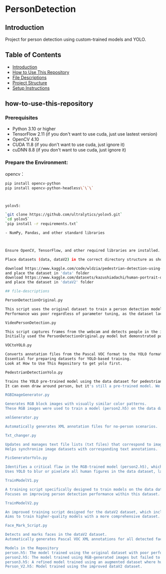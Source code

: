 # PersonDetection

## Introduction
Project for person detection using custom-trained models and YOLO. 


## Table of Contents
- [Introduction](#introduction)
- [How to Use This Repository](#how-to-use-this-repository)
- [File Descriptions](#file-descriptions)
- [Project Structure](#project-structure)
- [Setup Instructions](#setup-instructions)

## how-to-use-this-repository

### Prerequisites
- Python 3.10 or higher
- TensorFlow 2.11 (if you don't want to use cuda, just use lastest version)
- OpenCV 4.10
- CUDA 11.8 (if you don't want to use cuda, just ignore it)
- cuDNN 8.8 (if you don't want to use cuda, just ignore it)

### Prepare the Environment:
opencv：

```bash
pip install opencv-python
pip install opencv-python-headless\`\`\`



yolov5:

`git clone https://github.com/ultralytics/yolov5.git`
`cd yolov5`
`pip install -r requirements.txt`

- NumPy, Pandas, and other standard libraries



Ensure OpenCV, TensorFlow, and other required libraries are installed.

Place datasets (data, dataV2) in the correct directory structure as shown in the project.

download https://www.kaggle.com/code/wldzia/pedestrian-detection-using-cnn
and place the dataset in 'data' folder
download https://www.kaggle.com/datasets/kazushiadachi/human-portrait-or-not-128128-binary-and-rgb/data
and place the dataset in 'dataV2' folder

## file-descriptions

PersonDetectionOriginal.py

This script uses the original dataset to train a person detection model with two classes: person and person-like.
Performance was poor regardless of parameter tuning, as the dataset lacked images with no-person scenarios.

VideoPersonDetection.py

This script captures frames from the webcam and detects people in the images.
Initially used the PersonDetectionOriginal.py model but demonstrated poor performance. The script has since evolved to test better models.

VOCtoYOLO.py

Converts annotation files from the Pascal VOC format to the YOLO format.
Essential for preparing datasets for YOLO-based training.
Look at How to Use This Repository to get yolo first.

PedestrianDetectionYolo.py

Trains the YOLO pre-trained model using the data dataset for pedestrian detection. YOLO performance is way better than our model.
It can even draw around person, but it's still a pre-trained model. We planed to train our own.

RGBImageGenerator.py

Generates RGB block images with visually similar color patterns.
These RGB images were used to train a model (person2.h5) on the data dataset. However, the resulting model learned to classify based on visual patterns rather than actual person detection.

xmlGenerator.py

Automatically generates XML annotation files for no-person scenarios.

Txt_changer.py

Updates and manages text file lists (txt files) that correspond to image datasets in the 'data' folder.
Helps synchronize image datasets with corresponding text annotations.

PicGeneratorYolo.py

Identifies a critical flaw in the RGB-trained model (person2.h5), which misclassified based on image center color differences rather than actual human features.
Uses YOLO to blur or pixelate all human figures in the data dataset, labeling them as no-person. This augmented dataset was used to train a better model (person3.h5).

TrainModelV1.py

A training script specifically designed to train models on the data dataset.
Focuses on improving person detection performance within this dataset.

TrainModelV2.py

An improved training script designed for the dataV2 dataset, which includes a significantly larger collection of 35,000 images.
Aims to train higher-quality models with a more comprehensive dataset.

Face_Mark_Script.py

Detects and marks faces in the dataV2 dataset.
Automatically generates Pascal VOC XML annotations for all detected faces.

Models in the Repository
person.h5: The model trained using the original dataset with poor performance.
person2.h5: The model trained using RGB-generated images but failed to generalize due to pattern-based learning.
person3.h5: A refined model trained using an augmented dataset where human figures were pixelated, significantly improving performance.
Person_V2.h5: Model trained using the improved dataV2 dataset.







